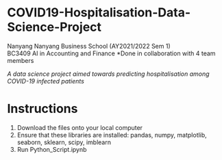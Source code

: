 # COVID19-Hospitalisation-Data-Science-Project
Nanyang Nanyang Business School (AY2021/2022 Sem 1)  
BC3409 AI in Accounting and Finance
*Done in collaboration with 4 team members  

*A data science project aimed towards predicting hospitalisation among COVID-19 infected patients*
# Instructions
1. Download the files onto your local computer
2. Ensure that these libraries are installed: pandas, numpy, matplotlib, seaborn, sklearn, scipy, imblearn
3. Run Python_Script.ipynb 

